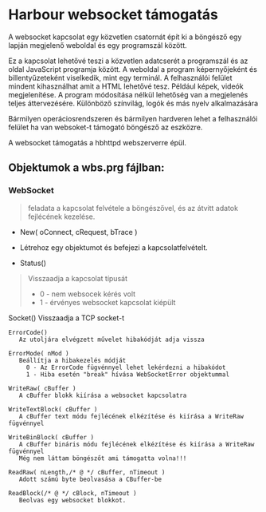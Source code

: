 # Harbour websocket támogatás

A websocket kapcsolat egy közvetlen csatornát épít ki a böngésző egy lapján megjelenő weboldal és egy programszál között.

Ez a kapcsolat lehetővé teszi a közvetlen adatcserét a programszál és az oldal JavaScript programja között.
A weboldal a program képernyőjeként és billentyűzeteként viselkedik, mint egy terminál.
A felhasználói felület mindent kihasználhat amit a HTML lehetővé tesz.
Például képek, videók megjelenítése. A program módosítása nélkül lehetőség van a megjelenés teljes áttervezésére.
Különböző színvilág, logók és más nyelv alkalmazására

Bármilyen operáciosrendszeren és bármilyen hardveren lehet a felhasználói felület ha van websoket-t támogató böngésző az eszközre.

A websocket támogatás a hbhttpd webszerverre épül.

## Objektumok a wbs.prg fájlban:

### WebSocket
> feladata a kapcsolat felvétele a böngészővel, és az átvitt adatok fejlécének kezelése.
     
* New( oConnect, cRequest, bTrace )

- Létrehoz egy objektumot és befejezi a kapcsolatfelvételt.

* Status()

> Visszaadja a kapcsolat típusát
>-  0 - nem websocek kérés volt
>-  1 - érvényes websocket kapcsolat kiépült

Socket()
      Visszaadja a TCP socket-t 

    ErrorCode()
       Az utoljára elvégzett művelet hibakódját adja vissza

    ErrorMode( nMod )
       Beállítja a hibakezelés módját
         0 - Az ErrorCode fügvénnyel lehet lekérdezni a hibakódot
         1 - Hiba esetén "break" hívása WebSocketError objektummal

    WriteRaw( cBuffer )
       A cBuffer blokk kiírása a websocket kapcsolatra

    WriteTextBlock( cBuffer )
       A cBuffer text módu fejlécének elkézítése és kiírása a WriteRaw fügvénnyel

    WriteBinBlock( cBuffer )
       A cBuffer bináris módu fejlécének elkézítése és kiírása a WriteRaw fügvénnyel
       Még nem láttam böngészőt ami támogatta volna!!!

    ReadRaw( nLength,/* @ */ cBuffer, nTimeout )
       Adott számú byte beolvasása a CBuffer-be

    ReadBlock(/* @ */ cBlock, nTimeout )
       Beolvas egy websocket blokkot.


